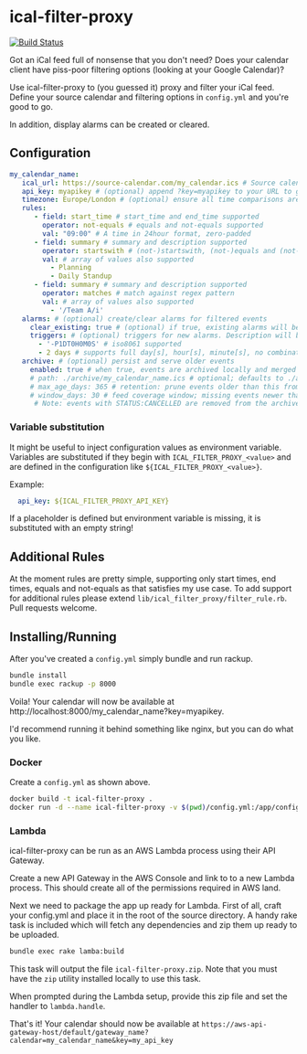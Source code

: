 # ical-filter-proxy

[![Build Status](https://circleci.com/gh/darkphnx/ical-filter-proxy.svg?style=svg)](https://circleci.com/gh/darkphnx/ical-filter-proxy)

Got an iCal feed full of nonsense that you don't need? Does your calendar client have piss-poor
filtering options (looking at your Google Calendar)?

Use ical-filter-proxy to (you guessed it) proxy and filter your iCal feed. Define your source
calendar and filtering options in `config.yml` and you're good to go.

In addition, display alarms can be created or cleared.

## Configuration

```yaml
my_calendar_name:
   ical_url: https://source-calendar.com/my_calendar.ics # Source calendar
   api_key: myapikey # (optional) append ?key=myapikey to your URL to grant access
   timezone: Europe/London # (optional) ensure all time comparisons are done in this TZ
   rules:
      - field: start_time # start_time and end_time supported
        operator: not-equals # equals and not-equals supported
        val: "09:00" # A time in 24hour format, zero-padded
      - field: summary # summary and description supported
        operator: startswith # (not-)startswith, (not-)equals and (not-)includes supported
        val: # array of values also supported
          - Planning
          - Daily Standup
      - field: summary # summary and description supported
        operator: matches # match against regex pattern
        val: # array of values also supported
          - '/Team A/i'
   alarms: # (optional) create/clear alarms for filtered events
     clear_existing: true # (optional) if true, existing alarms will be removed, default: false 
     triggers: # (optional) triggers for new alarms. Description will be the alarm summary, action is 'DISPLAY'
       - '-P1DT0H0M0S' # iso8061 supported
       - 2 days # supports full day[s], hour[s], minute[s], no combination in one trigger
   archive: # (optional) persist and serve older events
     enabled: true # when true, events are archived locally and merged
     # path: ./archive/my_calendar_name.ics # optional; defaults to ./archive/<calendar_name>.ics
     # max_age_days: 365 # retention: prune events older than this from archive/output
     # window_days: 30 # feed coverage window; missing events newer than this are removed, older ones persist (treated as timed out)
      # Note: events with STATUS:CANCELLED are removed from the archive and not served
```

### Variable substitution

It might be useful to inject configuration values as environment variable.  
Variables are substituted if they begin with `ICAL_FILTER_PROXY_<value>` and are defined in the configuration like `${ICAL_FILTER_PROXY_<value>}`.  

Example: 
```yaml
  api_key: ${ICAL_FILTER_PROXY_API_KEY}
```

If a placeholder is defined but environment variable is missing, it is substituted with an empty string!

## Additional Rules

At the moment rules are pretty simple, supporting only start times, end times, equals and
not-equals as that satisfies my use case. To add support for additional rules please extend
`lib/ical_filter_proxy/filter_rule.rb`. Pull requests welcome.

## Installing/Running

After you've created a `config.yml` simply bundle and run rackup.

```bash
bundle install
bundle exec rackup -p 8000
```

Voila! Your calendar will now be available at http://localhost:8000/my_calendar_name?key=myapikey.


I'd recommend running it behind something like nginx, but you can do what you like.

### Docker

Create a `config.yml` as shown above.

```bash
docker build -t ical-filter-proxy .
docker run -d --name ical-filter-proxy -v $(pwd)/config.yml:/app/config.yml -p 8000:8000 ical-filter-proxy
```

### Lambda

ical-filter-proxy can be run as an AWS Lambda process using their API Gateway.

Create a new API Gateway in the AWS Console and link to to a new Lambda process. This should create all of the permissions required in AWS land.

Next we need to package the app up ready for Lambda. First of all, craft your config.yml and place it in the root of the source directory. A handy rake task is included which will fetch any dependencies and zip them up ready to be uploaded.

```bash
bundle exec rake lamba:build
```

This task will output the file `ical-filter-proxy.zip`. Note that you must have the `zip` utility installed locally to use this task.

When prompted during the Lambda setup, provide this zip file and set the handler to `lambda.handle`.

That's it! Your calendar should now be available at `https://aws-api-gateway-host/default/gateway_name?calendar=my_calendar_name&key=my_api_key`
